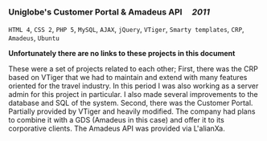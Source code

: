 ### Uniglobe's Customer Portal & Amadeus API &nbsp;&nbsp;&nbsp; _2011_

`HTML 4`, `CSS 2`, `PHP 5`, `MySQL`, `AJAX`, `jQuery`, `VTiger`, `Smarty templates`, `CRP`, `Amadeus`, `Ubuntu`

**Unfortunately there are no links to these projects in this document**

These were a set of projects related to each other;
First, there was the CRP based on VTiger that we had to maintain and extend with many features oriented for the travel industry. In this period I was also working as a server admin for this project in particular. I also made several improvements to the database and SQL of the system.
Second, there was the Customer Portal. Partially provided by VTiger and heavily modified. The company had plans to combine it with a GDS (Amadeus in this case) and offer it to its corporative clients. The Amadeus API was provided via L'alianXa.
